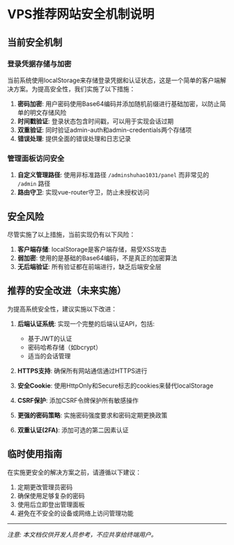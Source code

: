 # VPS推荐网站安全机制说明

## 当前安全机制

### 登录凭据存储与加密

当前系统使用localStorage来存储登录凭据和认证状态，这是一个简单的客户端解决方案。为提高安全性，我们实施了以下措施：

1. **密码加密**: 用户密码使用Base64编码并添加随机前缀进行基础加密，以防止简单的明文存储风险
2. **时间戳验证**: 登录状态包含时间戳，可以用于实现会话过期
3. **双重验证**: 同时验证admin-auth和admin-credentials两个存储项
4. **错误处理**: 提供全面的错误处理和日志记录

### 管理面板访问安全

1. **自定义管理路径**: 使用非标准路径 `/adminshuhao1031/panel` 而非常见的 `/admin` 路径
2. **路由守卫**: 实现vue-router守卫，防止未授权访问

## 安全风险

尽管实施了以上措施，当前实现仍有以下风险：

1. **客户端存储**: localStorage是客户端存储，易受XSS攻击
2. **弱加密**: 使用的是基础的Base64编码，不是真正的加密算法
3. **无后端验证**: 所有验证都在前端进行，缺乏后端安全层

## 推荐的安全改进（未来实施）

为提高系统安全性，建议实施以下改进：

1. **后端认证系统**: 实现一个完整的后端认证API，包括:
   - 基于JWT的认证
   - 密码哈希存储（如bcrypt）
   - 适当的会话管理

2. **HTTPS支持**: 确保所有网站通信通过HTTPS进行

3. **安全Cookie**: 使用HttpOnly和Secure标志的cookies来替代localStorage

4. **CSRF保护**: 添加CSRF令牌保护所有敏感操作

5. **更强的密码策略**: 实施密码强度要求和密码定期更换政策

6. **双重认证(2FA)**: 添加可选的第二因素认证

## 临时使用指南

在实施更安全的解决方案之前，请遵循以下建议：

1. 定期更改管理员密码
2. 确保使用足够复杂的密码
3. 使用后立即登出管理面板
4. 避免在不安全的设备或网络上访问管理功能

---

*注意: 本文档仅供开发人员参考，不应共享给终端用户。* 